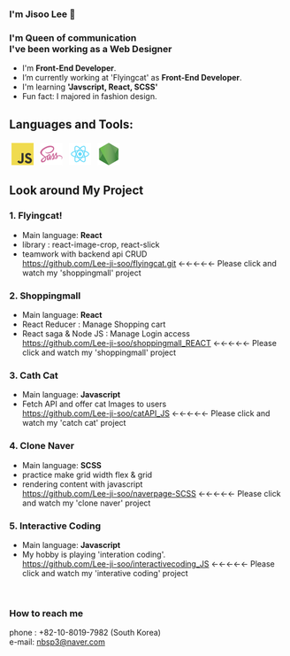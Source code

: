 ### I'm Jisoo Lee 👋
### I'm Queen of communication<br>I've been working as a Web Designer

-  I'm <strong>Front-End Developer</strong>.
-  I’m currently working at 'Flyingcat' as <strong>Front-End Developer</strong>. 
-  I'm learning <strong>'Javscript, React, SCSS'</strong>
-  Fun fact: I majored in fashion design.

## Languages and Tools:

<p align="left">
<img src="https://raw.githubusercontent.com/github/explore/80688e429a7d4ef2fca1e82350fe8e3517d3494d/topics/javascript/javascript.png" alt="Javascript" height="40" style="vertical-align:top; margin:4px">
<img src="https://raw.githubusercontent.com/github/explore/80688e429a7d4ef2fca1e82350fe8e3517d3494d/topics/sass/sass.png" alt="Sass" height="40" style="vertical-align:top; margin:4px">
<img src="https://raw.githubusercontent.com/github/explore/80688e429a7d4ef2fca1e82350fe8e3517d3494d/topics/react/react.png" alt="React" height="40" style="vertical-align:top; margin:4px">
<img src="https://raw.githubusercontent.com/github/explore/80688e429a7d4ef2fca1e82350fe8e3517d3494d/topics/nodejs/nodejs.png" alt="Node JS" height="40" style="vertical-align:top; margin:4px">
</p>

## Look around My Project

### 1. Flyingcat! 
- Main language: <strong>React</strong>
- library : react-image-crop, react-slick
- teamwork with backend api CRUD <br>
https://github.com/Lee-ji-soo/flyingcat.git ←←←←← Please click and watch my 'shoppingmall' project

### 2. Shoppingmall
- Main language: <strong>React</strong>
- React Reducer : Manage Shopping cart
- React saga  & Node JS : Manage Login access <br>
https://github.com/Lee-ji-soo/shoppingmall_REACT ←←←←← Please click and watch my 'shoppingmall' project

### 3. Cath Cat
- Main language: <strong>Javascript</strong> 
- Fetch API and offer cat Images to users <br>
https://github.com/Lee-ji-soo/catAPI_JS   ←←←←← Please click and watch my 'catch cat' project

### 4. Clone Naver
- Main language: <strong>SCSS</strong> 
- practice make grid width flex & grid 
- rendering content with javascript <br>
https://github.com/Lee-ji-soo/naverpage-SCSS  ←←←←← Please click and watch my 'clone naver' project

### 5. Interactive Coding
- Main language: <strong>Javascript</strong> 
- My hobby is playing 'interation coding'. <br>
https://github.com/Lee-ji-soo/interactivecoding_JS   ←←←←← Please click and watch my 'interative coding' project
<br>

### How to reach me <br>
phone : +82-10-8019-7982 (South Korea) <br> e-mail: nbsp3@naver.com

